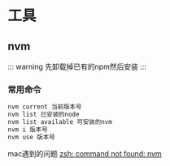 # 工具
## nvm
::: warning
先卸载掉已有的npm然后安装
:::
### 常用命令
``` js
nvm current 当前版本号
nvm list 已安装的node
nvm list available 可安装的nvm
nvm i 版本号
nvm use 版本号
```
mac遇到的问题 [zsh: command not found: nvm](https://blog.csdn.net/zm_miner/article/details/124850215)


